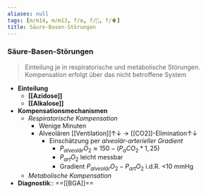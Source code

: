 ```yaml
---
aliases: null
tags: [m/m14, m/m13, f/⚙️, f/🍺, f/🫀]
title: Säure-Basen-Störungen
---
```

### Säure-Basen-Störungen
> Einteilung je in respiratorische und metabolische Störungen. Kompensation erfolgt über das nicht betroffene System
- **Einteilung**
	- **[[Azidose]]**
	- **[[Alkalose]]**
- **Kompensationsmechanismen**
	- *Respiratorische Kompensation*
		- Wenige Minuten
		- Alveolären [[Ventilation]]↑↓ → [[CO2]]-Elimination↑↓
			- Einschätzung per *alveolär-arterieller Gradient*
				- $P_{alveolär}O_{2} ≈ 150 - (P_{a}CO_{2} * 1,25)$
				- $P_{art}O_{2}$ leicht messbar
				- Gradient $P_{alveolär}O_{2} - P_{art}O_{2}$ i.d.R. <10 mmHg
	- *Metabolische Kompensation*
- **Diagnostik**:: ==[[BGA]]==


